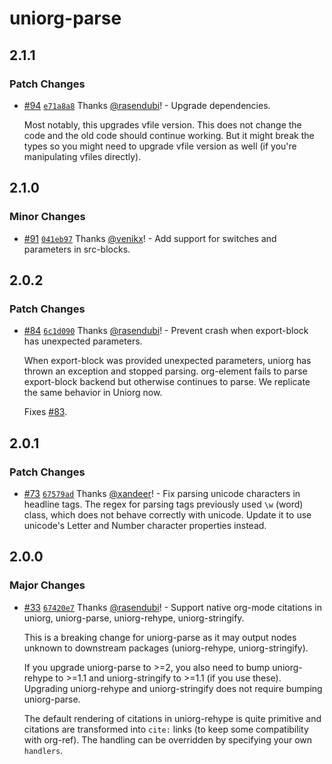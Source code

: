 # uniorg-parse

## 2.1.1

### Patch Changes

- [#94](https://github.com/rasendubi/uniorg/pull/94) [`e71a8a8`](https://github.com/rasendubi/uniorg/commit/e71a8a85f4921d53fdf112df17bd37b92af1ed5d) Thanks [@rasendubi](https://github.com/rasendubi)! - Upgrade dependencies.

  Most notably, this upgrades vfile version. This does not change the code and the old code should continue working. But it might break the types so you might need to upgrade vfile version as well (if you're manipulating vfiles directly).

## 2.1.0

### Minor Changes

- [#91](https://github.com/rasendubi/uniorg/pull/91) [`041eb97`](https://github.com/rasendubi/uniorg/commit/041eb9743cbb95bff692eebf821777d2622c09d9) Thanks [@venikx](https://github.com/venikx)! - Add support for switches and parameters in src-blocks.

## 2.0.2

### Patch Changes

- [#84](https://github.com/rasendubi/uniorg/pull/84) [`6c1d090`](https://github.com/rasendubi/uniorg/commit/6c1d0903699f90ebd1dad5102ac9821132e37696) Thanks [@rasendubi](https://github.com/rasendubi)! - Prevent crash when export-block has unexpected parameters.

  When export-block was provided unexpected parameters, uniorg has thrown an exception and stopped parsing. org-element fails to parse export-block backend but otherwise continues to parse. We replicate the same behavior in Uniorg now.

  Fixes [#83](https://github.com/rasendubi/uniorg/issues/83).

## 2.0.1

### Patch Changes

- [#73](https://github.com/rasendubi/uniorg/pull/73) [`67579ad`](https://github.com/rasendubi/uniorg/commit/67579ad2ae4ea5fad46dc4b26c898913921ae064) Thanks [@xandeer](https://github.com/xandeer)! - Fix parsing unicode characters in headline tags. The regex for parsing tags previously used `\w` (word) class, which does not behave correctly with unicode. Update it to use unicode's Letter and Number character properties instead.

## 2.0.0

### Major Changes

- [#33](https://github.com/rasendubi/uniorg/pull/33) [`67420e7`](https://github.com/rasendubi/uniorg/commit/67420e7fe05defc99b52aecce75fcc3831d39ff6) Thanks [@rasendubi](https://github.com/rasendubi)! - Support native org-mode citations in uniorg, uniorg-parse, uniorg-rehype, uniorg-stringify.

  This is a breaking change for uniorg-parse as it may output nodes unknown to downstream packages (uniorg-rehype, uniorg-stringify).

  If you upgrade uniorg-parse to >=2, you also need to bump uniorg-rehype to >=1.1 and uniorg-stringify to >=1.1 (if you use these). Upgrading uniorg-rehype and uniorg-stringify does not require bumping uniorg-parse.

  The default rendering of citations in uniorg-rehype is quite primitive and citations are transformed into `cite:` links (to keep some compatibility with org-ref). The handling can be overridden by specifying your own `handlers`.
